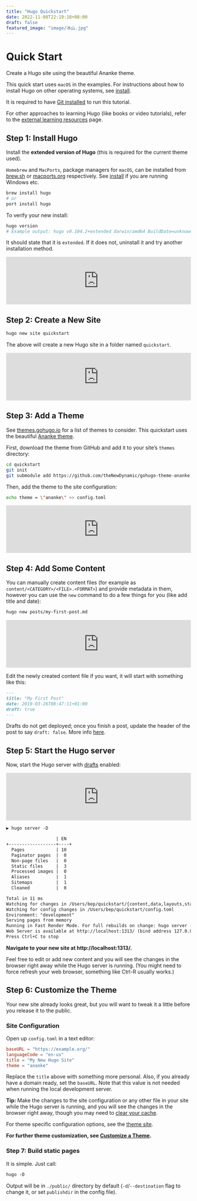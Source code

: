 ```yaml
---
title: "Hugo Quickstart"
date: 2022-11-08T22:19:18+08:00
draft: false
featured_image: "image/冰山.jpg"
---
```


# Quick Start

Create a Hugo site using the beautiful Ananke theme.



This quick start uses `macOS` in the examples. For instructions about how to install Hugo on other operating systems, see [install](https://gohugo.io/getting-started/installing).

It is required to have [Git installed](https://git-scm.com/downloads) to run this tutorial.

For other approaches to learning Hugo (like books or video tutorials), refer to the [external learning resources](https://gohugo.io/getting-started/external-learning-resources/) page.

## Step 1: Install Hugo 

Install the **extended version of Hugo** (this is required for the current theme used).



`Homebrew` and `MacPorts`, package managers for `macOS`, can be installed from [brew.sh](https://brew.sh/) or [macports.org](https://www.macports.org/) respectively. See [install](https://gohugo.io/getting-started/installing) if you are running Windows etc.

```bash
brew install hugo
# or
port install hugo
```

To verify your new install:

```bash
hugo version
# Example output: hugo v0.104.2+extended darwin/amd64 BuildDate=unknown
```

It should state that it is `extended`. If it does not, uninstall it and try another installation method.

<iframe src="https://asciinema.org/a/ItACREbFgvJ0HjnSNeTknxWy9/iframe?rows=10" id="asciicast-iframe-ItACREbFgvJ0HjnSNeTknxWy9" name="asciicast-iframe-ItACREbFgvJ0HjnSNeTknxWy9" scrolling="no" allowfullscreen="true" style="overflow: hidden; margin: 0px; border: 0px none; display: inline-block; width: 100%; float: none; visibility: visible; height: 130px;"></iframe>

## Step 2: Create a New Site 

```bash
hugo new site quickstart
```

The above will create a new Hugo site in a folder named `quickstart`.

<iframe src="https://asciinema.org/a/3mf1JGaN0AX0Z7j5kLGl3hSh8/iframe?rows=10" id="asciicast-iframe-3mf1JGaN0AX0Z7j5kLGl3hSh8" name="asciicast-iframe-3mf1JGaN0AX0Z7j5kLGl3hSh8" scrolling="no" allowfullscreen="true" style="overflow: hidden; margin: 0px; border: 0px none; display: inline-block; width: 100%; float: none; visibility: visible; height: 130px;"></iframe>

## Step 3: Add a Theme 

See [themes.gohugo.io](https://themes.gohugo.io/) for a list of themes to consider. This quickstart uses the beautiful [Ananke theme](https://themes.gohugo.io/gohugo-theme-ananke/).

First, download the theme from GitHub and add it to your site’s `themes` directory:

```bash
cd quickstart
git init
git submodule add https://github.com/theNewDynamic/gohugo-theme-ananke.git themes/ananke
```

Then, add the theme to the site configuration:

```bash
echo theme = \"ananke\" >> config.toml
```

<iframe src="https://asciinema.org/a/7naKerRYUGVPj8kiDmdh5k5h9/iframe?rows=10" id="asciicast-iframe-7naKerRYUGVPj8kiDmdh5k5h9" name="asciicast-iframe-7naKerRYUGVPj8kiDmdh5k5h9" scrolling="no" allowfullscreen="true" style="overflow: hidden; margin: 0px; border: 0px none; display: inline-block; width: 100%; float: none; visibility: visible; height: 130px;"></iframe>

## Step 4: Add Some Content 

You can manually create content files (for example as `content/<CATEGORY>/<FILE>.<FORMAT>`) and provide metadata in them, however you can use the `new` command to do a few things for you (like add title and date):

```txt
hugo new posts/my-first-post.md
```

<iframe src="https://asciinema.org/a/eUojYCfRTZvkEiqc52fUsJRBR/iframe?rows=10" id="asciicast-iframe-eUojYCfRTZvkEiqc52fUsJRBR" name="asciicast-iframe-eUojYCfRTZvkEiqc52fUsJRBR" scrolling="no" allowfullscreen="true" style="overflow: hidden; margin: 0px; border: 0px none; display: inline-block; width: 100%; float: none; visibility: visible; height: 130px;"></iframe>

Edit the newly created content file if you want, it will start with something like this:

```md
---
title: "My First Post"
date: 2019-03-26T08:47:11+01:00
draft: true
---
```



Drafts do not get deployed; once you finish a post, update the header of the post to say `draft: false`. More info [here](https://gohugo.io/getting-started/usage/#draft-future-and-expired-content).

## Step 5: Start the Hugo server 

Now, start the Hugo server with [drafts](https://gohugo.io/getting-started/usage/#draft-future-and-expired-content) enabled:

<iframe src="https://asciinema.org/a/BvJBsF6egk9c163bMsObhuNXj/iframe?rows=10" id="asciicast-iframe-BvJBsF6egk9c163bMsObhuNXj" name="asciicast-iframe-BvJBsF6egk9c163bMsObhuNXj" scrolling="no" allowfullscreen="true" style="overflow: hidden; margin: 0px; border: 0px none; display: inline-block; width: 100%; float: none; visibility: visible; height: 130px;"></iframe>

```txt
▶ hugo server -D

                   | EN
+------------------+----+
  Pages            | 10
  Paginator pages  |  0
  Non-page files   |  0
  Static files     |  3
  Processed images |  0
  Aliases          |  1
  Sitemaps         |  1
  Cleaned          |  0

Total in 11 ms
Watching for changes in /Users/bep/quickstart/{content,data,layouts,static,themes}
Watching for config changes in /Users/bep/quickstart/config.toml
Environment: "development"
Serving pages from memory
Running in Fast Render Mode. For full rebuilds on change: hugo server --disableFastRender
Web Server is available at http://localhost:1313/ (bind address 127.0.0.1)
Press Ctrl+C to stop
```

**Navigate to your new site at http://localhost:1313/.**

Feel free to edit or add new content and you will see the changes in the  browser right away while the Hugo server is running. (You might need to  force refresh your web browser, something like Ctrl-R usually works.)

## Step 6: Customize the Theme 

Your new site already looks great, but you will want to tweak it a little before you release it to the public.

### Site Configuration 

Open up `config.toml` in a text editor:

```toml
baseURL = "https://example.org/"
languageCode = "en-us"
title = "My New Hugo Site"
theme = "ananke"
```

Replace the `title` above with something more personal. Also, if you already have a domain ready, set the `baseURL`. Note that this value is not needed when running the local development server.



**Tip:** Make the  changes to the site configuration or any other file in your site while  the Hugo server is running, and you will see the changes in the browser  right away, though you may need to [clear your cache](https://kb.iu.edu/d/ahic).

For theme specific configuration options, see the [theme site](https://github.com/theNewDynamic/gohugo-theme-ananke).

**For further theme customization, see [Customize a Theme](https://gohugo.io/themes/customizing/).**

### Step 7: Build static pages 

It is simple. Just call:

```txt
hugo -D
```

Output will be in `./public/` directory by default (`-d`/`--destination` flag to change it, or set `publishdir` in the config file).
